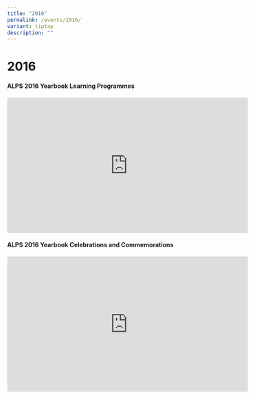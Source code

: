 ```yaml
---
title: "2016"
permalink: /events/2016/
variant: tiptap
description: ""
---
```

<h1>2016</h1><h4>ALPS 2016 Yearbook Learning Programmes</h4><div class="iframe-wrapper"><iframe height="315" width="560" allowfullscreen="true" frameborder="0" src="https://www.youtube.com/embed/fd6mlvkbD9E?si=dFLqinSeRzuBmq59"></iframe></div><h4>ALPS 2016 Yearbook Celebrations and Commemorations</h4><div class="iframe-wrapper"><iframe height="315" width="560" allowfullscreen="true" frameborder="0" src="https://www.youtube.com/embed/p5PXe3y_27w?si=b5-LDnZdoUCFTytQ"></iframe></div><p></p>